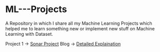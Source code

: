 # ML---Projects
A Repository in which I share all my Machine Learning Projects which helped me to learn something new or implement new stuff on Machine Learning with Dataset. 


Project 1 -> [Sonar Project](https://github.com/yoursmanjunad/ML---Projects/tree/main/Sonar%20ML)
Blog -> [Detailed Explaination]()